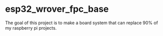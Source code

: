 # esp32_wrover_fpc_base
The goal of this project is to make a board system that can replace 90% of my raspberry pi projects.
